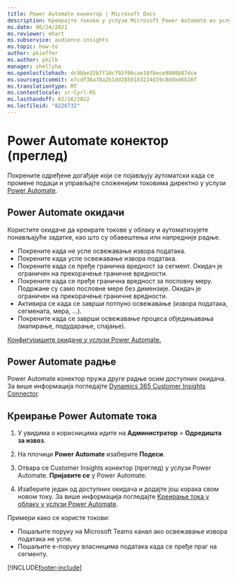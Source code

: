 ```yaml
---
title: Power Automate конектор | Microsoft Docs
description: Креирајте токове у услузи Microsoft Power Automate из услуге Dynamics 365 Customer Insights.
ms.date: 06/24/2021
ms.reviewer: mhart
ms.subservice: audience-insights
ms.topic: how-to
author: pkieffer
ms.author: philk
manager: shellyha
ms.openlocfilehash: dc9bbe22b7f10cf92f06cae18fbece9808b87dce
ms.sourcegitcommit: e7cdf36a78a2b1dd2850183224d39c8dde46b26f
ms.translationtype: MT
ms.contentlocale: sr-Cyrl-RS
ms.lasthandoff: 02/16/2022
ms.locfileid: "8226732"
---
```

# <a name="power-automate-connector-preview"></a>Power Automate конектор (преглед)

Покрените одређене догађаје који се појављују аутоматски када се промене подаци и управљајте сложенијим токовима директно у услузи [Power Automate](https://flow.microsoft.com/).

## <a name="power-automate-triggers"></a>Power Automate окидачи

Користите окидаче да креирате токове у облаку и аутоматизујете понављајуће задатке, као што су обавештења или напредније радње. 

- Покрените када не успе освежавање извора података. 
- Покрените када успе освежавање извора података.
- Покрените када се пређе гранична вредност за сегмент. Окидач је ограничен на прекорачење граничне вредности.
- Покрените када се пређе гранична вредност за пословну меру. Подржане су само пословне мере без димензије. Окидач је ограничен на прекорачење граничне вредности.
- Активира се када се заврши потпуно освежавање (извора података, сегмената, мера, ...).
- Покрените када се заврши освежавање процеса обједињавања (мапирање, подударање, спајање).

[Конфигуришите окидаче у услузи Power Automate.](https://flow.microsoft.com/connectors/shared_customerinsights/dynamics-365-customer-insights-connector/)

## <a name="power-automate-actions"></a>Power Automate радње

Power Automate конектор пружа друге радње осим доступних окидача. За више информација погледајте [Dynamics 365 Customer Insights Connector](/connectors/customerinsights/).

## <a name="create-a-power-automate-flow"></a>Креирање Power Automate тока

1. У увидима о корисницима идите на **Администратор** > **Одредишта за извоз**.

1. На плочици **Power Automate** изаберите **Подеси**.

1. Отвара се Customer Insights конектор (преглед) у услузи Power Automate. **Пријавите се** у Power Automate.

1. Изаберите један од доступних окидача и додајте још корака свом новом току. За више информација погледајте [Креирање тока у облаку у услузи Power Automate](/power-automate/get-started-logic-flow).

Примери како се користе токови: 
- Пошаљите поруку на Microsoft Teams канал ако освежавање извора података не успе. 
- Пошаљите е-поруку власницима података када се пређе праг на сегменту.



[!INCLUDE[footer-include](../includes/footer-banner.md)]
